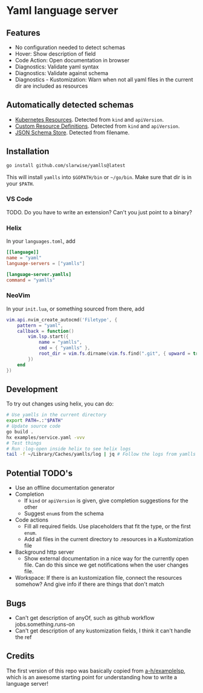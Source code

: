 # Yaml language server

## Features

- No configuration needed to detect schemas
- Hover: Show description of field
- Code Action: Open documentation in browser
- Diagnostics: Validate yaml syntax
- Diagnostics: Validate against schema
- Diagnostics - Kustomization: Warn when not all yaml files in the current dir
  are included as resources

## Automatically detected schemas

- [Kubernetes Resources](https://github.com/yannh/kubernetes-json-schema).
  Detected from `kind` and `apiVersion`.
- [Custom Resource Definitions](https://github.com/datreeio/CRDs-catalog).
  Detected from `kind` and `apiVersion`.
- [JSON Schema Store](https://json.schemastore.org). Detected from filename.

## Installation

```bash
go install github.com/slarwise/yamlls@latest
```

This will install `yamlls` into `$GOPATH/bin` or `~/go/bin`. Make sure that dir
is in your `$PATH`.

### VS Code

TODO. Do you have to write an extension? Can't you just point to a binary?

### Helix

In your `languages.toml`, add

```toml
[[language]]
name = "yaml"
language-servers = ["yamlls"]

[language-server.yamlls]
command = "yamlls"
```

### NeoVim

In your `init.lua`, or something sourced from there, add

```lua
vim.api.nvim_create_autocmd('Filetype', {
    pattern = "yaml",
    callback = function()
        vim.lsp.start({
            name = "yamlls",
            cmd = { "yamlls" },
            root_dir = vim.fs.dirname(vim.fs.find(".git", { upward = true, path = vim.api.nvim_buf_get_name(0) })[1]),
        })
    end
})
```

## Development

To try out changes using helix, you can do:

```sh
# Use yamlls in the current directory
export PATH=.:"$PATH"
# Update source code
go build .
hx examples/service.yaml -vvv
# Test things
# Run :log-open inside helix to see helix logs
tail -f ~/Library/Caches/yamlls/log | jq # Follow the logs from yamlls (on a mac)
```

## Potential TODO's

- Use an offline documentation generator
- Completion
  - If `kind` or `apiVersion` is given, give completion suggestions for the
    other
  - Suggest `enum`s from the schema
- Code actions
  - Fill all required fields. Use placeholders that fit the type, or the first
    `enum`.
  - Add all files in the current directory to .resources in a Kustomization file
- Background http server
  - Show external documentation in a nice way for the currently open file. Can
    do this since we get notifications when the user changes file.
- Workspace: If there is an kustomization file, connect the resources somehow?
  And give info if there are things that don't match

## Bugs

- Can't get description of anyOf, such as github workflow jobs.something.runs-on
- Can't get description of any kustomization fields, I think it can't handle the
  ref

## Credits

The first version of this repo was basically copied from
[a-h/examplelsp](https://github.com/a-h/examplelsp), which is an awesome
starting point for understanding how to write a language server!
